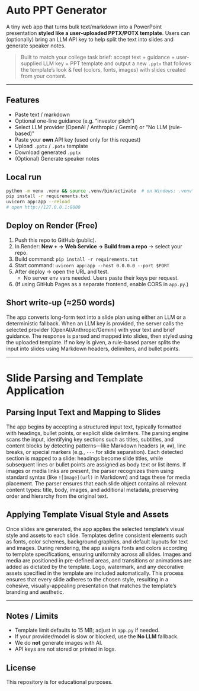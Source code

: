 # Auto PPT Generator

A tiny web app that turns bulk text/markdown into a PowerPoint presentation **styled like a user-uploaded PPTX/POTX template**. Users can (optionally) bring an LLM API key to help split the text into slides and generate speaker notes.

> Built to match your college task brief: accept text + guidance + user-supplied LLM key + PPT template and output a new `.pptx` that follows the template’s look & feel (colors, fonts, images) with slides created from your content.

---

## Features
- Paste text / markdown
- Optional one-line guidance (e.g. “investor pitch”)
- Select LLM provider (OpenAI / Anthropic / Gemini) or “No LLM (rule-based)"
- Paste your **own** API key (used only for this request)
- Upload `.pptx` / `.potx` template
- Download generated `.pptx`
- (Optional) Generate speaker notes

## Local run
```bash
python -m venv .venv && source .venv/bin/activate  # on Windows: .venv\Scripts\activate
pip install -r requirements.txt
uvicorn app:app --reload
# open http://127.0.0.1:8000
```

## Deploy on Render (Free)
1. Push this repo to GitHub (public).
2. In Render: **New + → Web Service → Build from a repo** → select your repo.
3. Build command: `pip install -r requirements.txt`
4. Start command: `uvicorn app:app --host 0.0.0.0 --port $PORT`
5. After deploy → open the URL and test.
   - No server env vars needed. Users paste their keys per request.
6. (If using GitHub Pages as a separate frontend, enable CORS in `app.py`.)

## Short write-up (≈250 words)
The app converts long-form text into a slide plan using either an LLM or a deterministic fallback. When an LLM key is provided, the server calls the selected provider (OpenAI/Anthropic/Gemini) with your text and brief guidance. The response is parsed and mapped into slides, then styled using the uploaded template. If no key is given, a rule-based parser splits the input into slides using Markdown headers, delimiters, and bullet points.

---
# Slide Parsing and Template Application

## Parsing Input Text and Mapping to Slides

The app begins by accepting a structured input text, typically formatted with headings, bullet points, or explicit slide delimiters. The parsing engine scans the input, identifying key sections such as titles, subtitles, and content blocks by detecting patterns—like Markdown headers (`#`, `##`), line breaks, or special markers (e.g., `---` for slide separation). Each detected section is mapped to a slide: headings become slide titles, while subsequent lines or bullet points are assigned as body text or list items. If images or media links are present, the parser recognizes them using standard syntax (like `![Image](url)` in Markdown) and tags these for media placement. The parser ensures that each slide object contains all relevant content types: title, body, images, and additional metadata, preserving order and hierarchy from the original text.

## Applying Template Visual Style and Assets

Once slides are generated, the app applies the selected template’s visual style and assets to each slide. Templates define consistent elements such as fonts, color schemes, background graphics, and default layouts for text and images. During rendering, the app assigns fonts and colors according to template specifications, ensuring uniformity across all slides. Images and media are positioned in pre-defined areas, and transitions or animations are added as dictated by the template. Logo, watermark, and any decorative assets specified in the template are included automatically. This process ensures that every slide adheres to the chosen style, resulting in a cohesive, visually-appealing presentation that matches the template’s branding and aesthetic.

---

## Notes / Limits
- Template limit defaults to 15 MB; adjust in `app.py` if needed.
- If your provider/model is slow or blocked, use the **No LLM** fallback.
- We do **not** generate images with AI.
- API keys are not stored or printed in logs.

## License

This repository is for educational purposes.